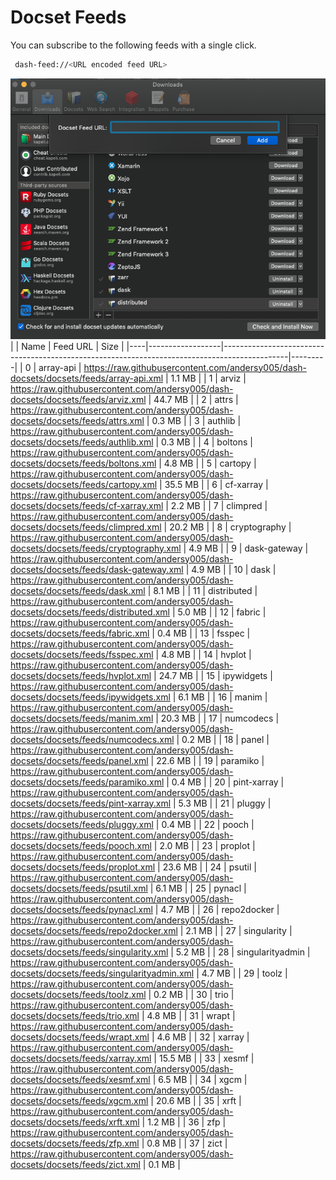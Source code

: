 # Docset Feeds

You can subscribe to the following feeds with a single click.

```bash
 dash-feed://<URL encoded feed URL>
```


![dash-docsets](https://github.com/andersy005/dash-docsets/raw/main/images/how-to-add-feed.png)
|    | Name             | Feed URL                                                                                     | Size    |
|----|------------------|----------------------------------------------------------------------------------------------|---------|
|  0 | array-api        | https://raw.githubusercontent.com/andersy005/dash-docsets/docsets/feeds/array-api.xml        | 1.1 MB  |
|  1 | arviz            | https://raw.githubusercontent.com/andersy005/dash-docsets/docsets/feeds/arviz.xml            | 44.7 MB |
|  2 | attrs            | https://raw.githubusercontent.com/andersy005/dash-docsets/docsets/feeds/attrs.xml            | 0.3 MB  |
|  3 | authlib          | https://raw.githubusercontent.com/andersy005/dash-docsets/docsets/feeds/authlib.xml          | 0.3 MB  |
|  4 | boltons          | https://raw.githubusercontent.com/andersy005/dash-docsets/docsets/feeds/boltons.xml          | 4.8 MB  |
|  5 | cartopy          | https://raw.githubusercontent.com/andersy005/dash-docsets/docsets/feeds/cartopy.xml          | 35.5 MB |
|  6 | cf-xarray        | https://raw.githubusercontent.com/andersy005/dash-docsets/docsets/feeds/cf-xarray.xml        | 2.2 MB  |
|  7 | climpred         | https://raw.githubusercontent.com/andersy005/dash-docsets/docsets/feeds/climpred.xml         | 20.2 MB |
|  8 | cryptography     | https://raw.githubusercontent.com/andersy005/dash-docsets/docsets/feeds/cryptography.xml     | 4.9 MB  |
|  9 | dask-gateway     | https://raw.githubusercontent.com/andersy005/dash-docsets/docsets/feeds/dask-gateway.xml     | 4.9 MB  |
| 10 | dask             | https://raw.githubusercontent.com/andersy005/dash-docsets/docsets/feeds/dask.xml             | 8.1 MB  |
| 11 | distributed      | https://raw.githubusercontent.com/andersy005/dash-docsets/docsets/feeds/distributed.xml      | 5.0 MB  |
| 12 | fabric           | https://raw.githubusercontent.com/andersy005/dash-docsets/docsets/feeds/fabric.xml           | 0.4 MB  |
| 13 | fsspec           | https://raw.githubusercontent.com/andersy005/dash-docsets/docsets/feeds/fsspec.xml           | 4.8 MB  |
| 14 | hvplot           | https://raw.githubusercontent.com/andersy005/dash-docsets/docsets/feeds/hvplot.xml           | 24.7 MB |
| 15 | ipywidgets       | https://raw.githubusercontent.com/andersy005/dash-docsets/docsets/feeds/ipywidgets.xml       | 6.1 MB  |
| 16 | manim            | https://raw.githubusercontent.com/andersy005/dash-docsets/docsets/feeds/manim.xml            | 20.3 MB |
| 17 | numcodecs        | https://raw.githubusercontent.com/andersy005/dash-docsets/docsets/feeds/numcodecs.xml        | 0.2 MB  |
| 18 | panel            | https://raw.githubusercontent.com/andersy005/dash-docsets/docsets/feeds/panel.xml            | 22.6 MB |
| 19 | paramiko         | https://raw.githubusercontent.com/andersy005/dash-docsets/docsets/feeds/paramiko.xml         | 0.4 MB  |
| 20 | pint-xarray      | https://raw.githubusercontent.com/andersy005/dash-docsets/docsets/feeds/pint-xarray.xml      | 5.3 MB  |
| 21 | pluggy           | https://raw.githubusercontent.com/andersy005/dash-docsets/docsets/feeds/pluggy.xml           | 0.4 MB  |
| 22 | pooch            | https://raw.githubusercontent.com/andersy005/dash-docsets/docsets/feeds/pooch.xml            | 2.0 MB  |
| 23 | proplot          | https://raw.githubusercontent.com/andersy005/dash-docsets/docsets/feeds/proplot.xml          | 23.6 MB |
| 24 | psutil           | https://raw.githubusercontent.com/andersy005/dash-docsets/docsets/feeds/psutil.xml           | 6.1 MB  |
| 25 | pynacl           | https://raw.githubusercontent.com/andersy005/dash-docsets/docsets/feeds/pynacl.xml           | 4.7 MB  |
| 26 | repo2docker      | https://raw.githubusercontent.com/andersy005/dash-docsets/docsets/feeds/repo2docker.xml      | 2.1 MB  |
| 27 | singularity      | https://raw.githubusercontent.com/andersy005/dash-docsets/docsets/feeds/singularity.xml      | 5.2 MB  |
| 28 | singularityadmin | https://raw.githubusercontent.com/andersy005/dash-docsets/docsets/feeds/singularityadmin.xml | 4.7 MB  |
| 29 | toolz            | https://raw.githubusercontent.com/andersy005/dash-docsets/docsets/feeds/toolz.xml            | 0.2 MB  |
| 30 | trio             | https://raw.githubusercontent.com/andersy005/dash-docsets/docsets/feeds/trio.xml             | 4.8 MB  |
| 31 | wrapt            | https://raw.githubusercontent.com/andersy005/dash-docsets/docsets/feeds/wrapt.xml            | 4.6 MB  |
| 32 | xarray           | https://raw.githubusercontent.com/andersy005/dash-docsets/docsets/feeds/xarray.xml           | 15.5 MB |
| 33 | xesmf            | https://raw.githubusercontent.com/andersy005/dash-docsets/docsets/feeds/xesmf.xml            | 6.5 MB  |
| 34 | xgcm             | https://raw.githubusercontent.com/andersy005/dash-docsets/docsets/feeds/xgcm.xml             | 20.6 MB |
| 35 | xrft             | https://raw.githubusercontent.com/andersy005/dash-docsets/docsets/feeds/xrft.xml             | 1.2 MB  |
| 36 | zfp              | https://raw.githubusercontent.com/andersy005/dash-docsets/docsets/feeds/zfp.xml              | 0.8 MB  |
| 37 | zict             | https://raw.githubusercontent.com/andersy005/dash-docsets/docsets/feeds/zict.xml             | 0.1 MB  |
